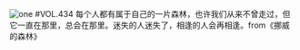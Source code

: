 ![one](http://image.wufazhuce.com/FqExwQTef4o8IBb_AnQFmcCj467t)
#VOL.434
每个人都有属于自己的一片森林，也许我们从来不曾走过，但它一直在那里，总会在那里。迷失的人迷失了，相逢的人会再相逢。from《挪威的森林》